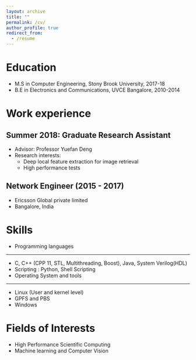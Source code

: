 ```yaml
---
layout: archive
title: ""
permalink: /cv/
author_profile: true
redirect_from:
  - /resume
---
```


Education
======

* M.S in Computer Engineering, Stony Brook University,  2017-18
* B.E in Electronics and Communications, UVCE Bangalore, 2010-2014

Work experience
======

Summer 2018: Graduate Research Assistant
----
  * Advisor: Professor Yuefan Deng
  * Research interests:
    * Deep local feature extraction for image retrieval
    * High performance tests

Network Engineer (2015 - 2017)
----
  * Ericsson Global private limited
  * Bangalore, India

Skills
======
* Programming languages
----
  * C, C++ (CPP 11, STL, Multithreading, Boost), Java, System Verilog(HDL)
  * Scripting : Python, Shell Scripting
* Operating System and tools
----
  * Linux (User and kernel level)
  * GPFS and PBS
  * Windows

Fields of Interests
====
  * High Performance Scientific Computing
  * Machine learning and Computer Vision
